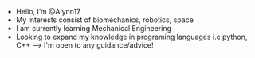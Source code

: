 - Hello, I’m @Alynn17
- My interests consist of biomechanics, robotics, space
- I am currently learning Mechanical Engineering
- Looking to expand my knowledge in programing languages i.e python, C++
--> I'm open to any guidance/advice!

<!---
Alynn17/Alynn17 is a ✨ special ✨ repository because its `README.md` (this file) appears on your GitHub profile.
You can click the Preview link to take a look at your changes.
--->
